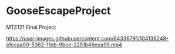 # GooseEscapeProject
MTE121 Final Project

https://user-images.githubusercontent.com/64336791/104136248-efccaa00-5362-11eb-9bce-2251b46eea95.mp4
